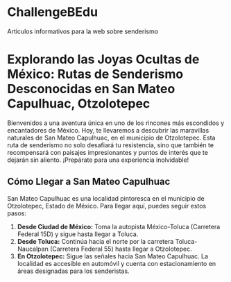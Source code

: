 # ChallengeBEdu
Articulos informativos para la web sobre senderismo
# Explorando las Joyas Ocultas de México: Rutas de Senderismo Desconocidas en San Mateo Capulhuac, Otzolotepec

Bienvenidos a una aventura única en uno de los rincones más escondidos y encantadores de México. Hoy, te llevaremos a descubrir las maravillas naturales de San Mateo Capulhuac, en el municipio de Otzolotepec. Esta ruta de senderismo no solo desafiará tu resistencia, sino que también te recompensará con paisajes impresionantes y puntos de interés que te dejarán sin aliento. ¡Prepárate para una experiencia inolvidable!

## Cómo Llegar a San Mateo Capulhuac

San Mateo Capulhuac es una localidad pintoresca en el municipio de Otzolotepec, Estado de México. Para llegar aquí, puedes seguir estos pasos:

1. **Desde Ciudad de México:** Toma la autopista México-Toluca (Carretera Federal 15D) y sigue hasta llegar a Toluca.
2. **Desde Toluca:** Continúa hacia el norte por la carretera Toluca-Naucalpan (Carretera Federal 55) hasta llegar a Otzolotepec.
3. **En Otzolotepec:** Sigue las señales hacia San Mateo Capulhuac. La localidad es accesible en automóvil y cuenta con estacionamiento en áreas designadas para los senderistas.

